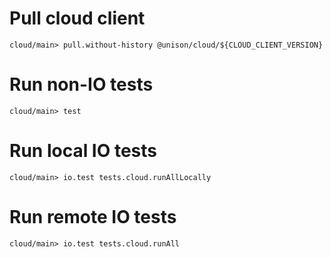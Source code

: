 # Pull cloud client

```ucm
cloud/main> pull.without-history @unison/cloud/${CLOUD_CLIENT_VERSION}
```

# Run non-IO tests

```ucm
cloud/main> test
```

# Run local IO tests

```ucm
cloud/main> io.test tests.cloud.runAllLocally
```

# Run remote IO tests

```ucm
cloud/main> io.test tests.cloud.runAll
```
